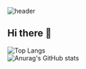 ![header](https://capsule-render.vercel.app/api?type=waving&color=003458&height=150&section=header)
## Hi there 👋

![Top Langs](https://github-readme-stats.vercel.app/api/top-langs/?username=jangjh0201)<br>
![Anurag's GitHub stats](https://github-readme-stats.vercel.app/api?username=jangjh0201&show_icons=true&theme=gradient)


<!--
**jangjh0201/jangjh0201** is a ✨ _special_ ✨ repository because its `README.md` (this file) appears on your GitHub profile.

Here are some ideas to get you started:

- 🔭 I’m currently working on ...
- 🌱 I’m currently learning ...
- 👯 I’m looking to collaborate on ...
- 🤔 I’m looking for help with ...
- 💬 Ask me about ...
- 📫 How to reach me: ...
- 😄 Pronouns: ...
- ⚡ Fun fact: ...
-->
